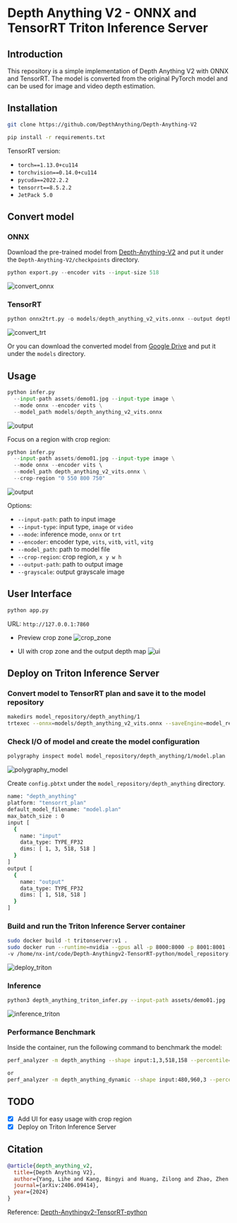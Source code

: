 # Depth Anything V2 - ONNX and TensorRT Triton Inference Server

## Introduction

This repository is a simple implementation of Depth Anything V2 with ONNX and TensorRT. The model is converted from the original PyTorch model and can be used for image and video depth estimation.

## Installation
```bash
git clone https://github.com/DepthAnything/Depth-Anything-V2
```

```bash
pip install -r requirements.txt
```

TensorRT version:
- `torch==1.13.0+cu114`
- `torchvision==0.14.0+cu114`
- `pycuda==2022.2.2`
- `tensorrt==8.5.2.2`
- `JetPack 5.0`

## Convert model

### ONNX

Download the pre-trained model from [Depth-Anything-V2](https://github.com/DepthAnything/Depth-Anything-V2?tab=readme-ov-file#pre-trained-models) and put it under the `Depth-Anything-V2/checkpoints` directory.

```python
python export.py --encoder vits --input-size 518
```

![convert_onnx](assets/convert_onnx.png)

### TensorRT
```python
python onnx2trt.py -o models/depth_anything_v2_vits.onnx --output depth_anything_v2_vits.engine --workspace 2
```

![convert_trt](assets/convert_trt.png)

Or you can download the converted model from [Google Drive](https://drive.google.com/drive/folders/1ZxKDDyVEwETBtBV9jGF8-riMRVa2hzti?usp=drive_link) and put it under the `models` directory.

## Usage
```python
python infer.py 
  --input-path assets/demo01.jpg --input-type image \
  --mode onnx --encoder vits \
  --model_path models/depth_anything_v2_vits.onnx
```

![output](assets/result_demo01.jpg)

Focus on a region with crop region:
```python
python infer.py 
  --input-path assets/demo01.jpg --input-type image \
  --mode onnx --encoder vits \ 
  --model_path depth_anything_v2_vits.onnx \
  --crop-region "0 550 800 750"
```

![output](assets/result_demo01_crop.jpg)

Options:
- `--input-path`: path to input image
- `--input-type`: input type, `image` or `video`
- `--mode`: inference mode, `onnx` or `trt`
- `--encoder`: encoder type, `vits`, `vitb`, `vitl`, `vitg`
- `--model_path`: path to model file
- `--crop-region`: crop region, `x y w h`
- `--output-path`: path to output image
- `--grayscale`: output grayscale image

## User Interface
```python
python app.py
```

URL: `http://127.0.0.1:7860`

- Preview crop zone
![crop_zone](assets/crop_zone.png)

- UI with crop zone and the output depth map
![ui](assets/ui.png)

## Deploy on Triton Inference Server

### Convert model to TensorRT plan and save it to the model repository

```bash
makedirs model_repository/depth_anything/1
trtexec --onnx=models/depth_anything_v2_vits.onnx --saveEngine=model_repository/depth_anything/1/model.plan
```

### Check I/O of model and create the model configuration

```bash
polygraphy inspect model model_repository/depth_anything/1/model.plan
```
![polygraphy_model](assets/polygraphy_model.png)

Create `config.pbtxt` under the `model_repository/depth_anything` directory.

```bash
name: "depth_anything"
platform: "tensorrt_plan"
default_model_filename: "model.plan"
max_batch_size : 0
input [
  {
    name: "input"
    data_type: TYPE_FP32
    dims: [ 1, 3, 518, 518 ]
  }
]
output [
  {
    name: "output"
    data_type: TYPE_FP32
    dims: [ 1, 518, 518 ]
  }
]
```

### Build and run the Triton Inference Server container

```bash
sudo docker build -t tritonserver:v1 .
sudo docker run --runtime=nvidia --gpus all -p 8000:8000 -p 8001:8001 -p 8002:8002
-v /home/nx-int/code/Depth-Anythingv2-TensorRT-python/model_repository:/models tritonserver:v1
```

![deploy_triton](assets/deploy_triton.png)

### Inference

```bash
python3 depth_anything_triton_infer.py --input-path assets/demo01.jpg
```

![inference_triton](assets/inference_triton.png)

### Performance Benchmark

Inside the container, run the following command to benchmark the model:
```bash
perf_analyzer -m depth_anything --shape input:1,3,518,158 --percentile=95 --concurrency-range 1:4

or 
perf_analyzer -m depth_anything_dynamic --shape input:480,960,3 --percentile=95 --concurrency-range 1:4
```

## TODO

- [x] Add UI for easy usage with crop region
- [x] Deploy on Triton Inference Server

## Citation

```bibtex
@article{depth_anything_v2,
  title={Depth Anything V2},
  author={Yang, Lihe and Kang, Bingyi and Huang, Zilong and Zhao, Zhen and Xu, Xiaogang and Feng, Jiashi and Zhao, Hengshuang},
  journal={arXiv:2406.09414},
  year={2024}
}
```

Reference:
[Depth-Anythingv2-TensorRT-python](https://github.com/zhujiajian98/Depth-Anythingv2-TensorRT-python)
